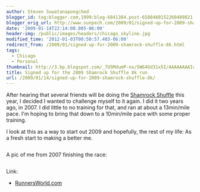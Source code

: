 ```yaml
---
author: Steven Suwatanapongched
blogger_id: tag:blogger.com,1999:blog-6841384.post-6508460152260409821
blogger_orig_url: http://www.sunpech.com/2009/01/signed-up-for-2009-shamrock-shuffle-8k.html
date: '2009-01-14T22:14:00.005-06:00'
header-img: /public/images/headers/chicago_skyline.jpg
modified_time: '2012-01-03T00:50:57.403-06:00'
redirect_from: /2009/01/signed-up-for-2009-shamrock-shuffle-8k.html
tags:
  - Chicago
  - Personal
thumbnail: http://3.bp.blogspot.com/_7U5MdumP-no/SW64Gd31x5I/AAAAAAAAIcU/injLYQ1IL0o/s600/shamrock_shuffle_2009_8k_map.png
title: Signed up for the 2009 Shamrock Shuffle 8k run
url: /2009/01/14/signed-up-for-2009-shamrock-shuffle-8k/
---
```



After hearing that several friends will be doing the <a href="http://www.shamrockshuffle.com/">Shamrock Shuffle</a> this year, I decided I wanted to challenge myself to it again.  I did it two years ago, in 2007.  I did little to no training for that, and ran at about a 13min/mile pace.  I'm hoping to bring that down to a 10min/mile pace with some proper training.

I look at this as a way to start out 2009 and hopefully, the rest of my life:  As a fresh start to making a better me.

<a href="http://3.bp.blogspot.com/_7U5MdumP-no/SW64Gd31x5I/AAAAAAAAIcU/injLYQ1IL0o/s600-h/shamrock_shuffle_2009_8k_map.png" alt=""><img    border="0" id="BLOGGER_PHOTO_ID_5291369033444476818" src="http://3.bp.blogspot.com/_7U5MdumP-no/SW64Gd31x5I/AAAAAAAAIcU/injLYQ1IL0o/s400/shamrock_shuffle_2009_8k_map.png" alt="" /></a>

A pic of me from 2007 finishing the race:

<a href="http://4.bp.blogspot.com/_7U5MdumP-no/SW67RFgrHSI/AAAAAAAAIcc/OG5WyaFkeUA/s600-h/Shamrock+Shuffle+2007+finish.jpg" alt=""><img    border="0" id="BLOGGER_PHOTO_ID_5291372514418302242" src="http://4.bp.blogspot.com/_7U5MdumP-no/SW67RFgrHSI/AAAAAAAAIcc/OG5WyaFkeUA/s400/Shamrock+Shuffle+2007+finish.jpg" alt="" /></a>

Link:
<ul>
  <li><a href="http://www.runnersworld.com/">RunnersWorld.com</a></li>
</ul>